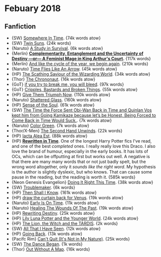 # Febuary 2018

## Fanfiction

 - {SW} [Somewhere In Time](https://archiveofourown.org/works/11113119). {74k words atow}
 - {SW} [Twin Suns](https://archiveofourown.org/works/10843560). {24k words}
 - {Naruto} [A Study in Survival](https://archiveofourown.org/works/12299313). {6k words atow}
 - {Merlin} **[Complementarity, Entanglement and the Uncertainty of Destiny —or— A Feminist Mage in King Arthur's Court](https://archiveofourown.org/works/7755808).** {117k words}
 - {Merlin} [And like the cycle of the year, we begin again](https://archiveofourown.org/works/6092269). {210k words}
 - {Naruto} [Time Flies Like An Arrow](https://archiveofourown.org/works/12668358). {45k words atow}
 - {HP} [The Scathing Saviour of the Wizarding World](https://archiveofourown.org/works/6394219). {34k words atow}
 - {Thor} [The Chrononaut](https://archiveofourown.org/works/12822624). {16k words atow}
 - {GoT} [if you try to break me, you will bleed](https://archiveofourown.org/works/8102932). {97k words}
 - {GoT} [Cripples, Bastards and Broken Things](https://archiveofourown.org/works/11743071). {55k words atow}
 - {HP} [Give Them Triumph Now](https://archiveofourown.org/works/7697920). {110k words atow}
 - {Naruto} [Shattered Glass](https://archiveofourown.org/works/8892235). {160k words atow}
 - {HP} [Sense of the Soul](https://archiveofourown.org/works/10842981). {61k words atow}
 - {SW} [The Time the Force Sent Obi-Wan Back in Time and Quinlan Vos kept him from Going Kamikaze because let’s be Honest, Being Forced to Come Back in Time Would Suck.](https://archiveofourown.org/works/10544868). {7k words atow}
 - {Naruto} [Color Green](https://archiveofourown.org/works/13301145). {7k words atow}
 - {Thor/X-Men} [The Second Hand Unwinds](https://archiveofourown.org/works/10729617). {22k words}
 - {HP} [Iacta Alea Est](https://archiveofourown.org/works/11491209). {88k words atow}
 - {HP} **[Rewritten in Time](https://archiveofourown.org/series/48618)**. One of the longest Harry Potter fics I've read, and one of the best _completed_ ones. I really really love this Draco. I also love the brand of humour, especially in the early books. It has lots of OCs, which can be offputting at first but works out well. A negative is that there are many many words that or not just badly spelt, but the wrong word altogether, only it _sounds like the right word_. My hypothesis is the author is slightly dyslexic, but who knows. That can cause some pause in the reading, but the reading is worth it. {585k words}
 - {Neon Genesis Evangelion} [Doing It Right This Time](https://archiveofourown.org/works/5671597). {38k words atow}
 - {SW} [Troublemaker](https://archiveofourown.org/works/13166286). {6k words}
 - {HP} [Then Shall I Know](https://archiveofourown.org/works/12946575). {161k words atow}
 - {HP} [draw the curtain back for Venus](https://archiveofourown.org/works/13233282). {19k words atow}
 - {Naruto} [Early Is On Time](https://archiveofourown.org/works/13078869). {11k words atow}
 - {Naruto} [Healing The Wounds Of The Past](https://archiveofourown.org/works/13226700). {19k words atow}
 - {HP} [Rewriting Destiny](https://archiveofourown.org/works/13232688). {25k words atow}
 - {HP} [Lily Luna Potter and the Younger World](https://archiveofourown.org/works/10684917). {24k words atow}
 - {HP} [The Lion, the Witch and the TARDIS](https://archiveofourown.org/works/13240119). {2k words}
 - {SW} [All That I Have Seen](https://archiveofourown.org/works/13548414). {12k words atow}
 - {HP} [Going Back](https://archiveofourown.org/works/12161094). {13k words atow}
 - {Pacifc Rim} [Can't Quit (It's Not in My Nature)](https://archiveofourown.org/works/11638509). {25k words}
 - {SW} [The Dance Began](https://archiveofourown.org/works/11871996). {1k words}
 - {Thor} [Out Without A Map](https://archiveofourown.org/works/8454889). {16k words}
